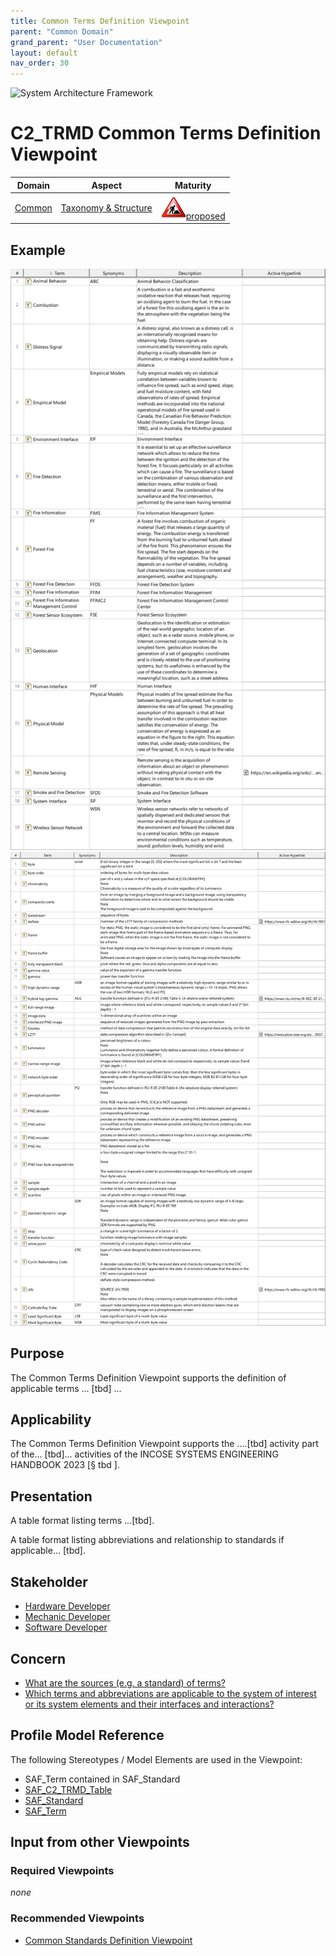 ```yaml
---
title: Common Terms Definition Viewpoint
parent: "Common Domain"
grand_parent: "User Documentation"
layout: default
nav_order: 30
---
```

![System Architecture Framework](../diagrams/Banner_SAF.png)
# **C2_TRMD** Common Terms Definition Viewpoint
|**Domain**|**Aspect**|**Maturity**|
|---|---|---|
|[Common](../domains.md#Domain-Common)|[Taxonomy & Structure](../aspects.md#Aspect-Taxonomy-&-Structure)| ![Proposed](/diagrams/Under_construction_icon-red.svg )[proposed](../using-saf/maturity.md#proposed)|

## Example
![Common-Terms-Definition-Viewpoint-primary-example.svg](../../diagrams/vp-examples/Common-Terms-Definition-Viewpoint-primary-example.svg)
![Common-Terms-Definition-Viewpoint-primary-example-1.svg](../../diagrams/vp-examples/Common-Terms-Definition-Viewpoint-primary-example-1.svg)
## Purpose
The Common Terms Definition Viewpoint supports the definition of applicable terms ... [tbd] ...
## Applicability
The Common Terms Definition Viewpoint supports the ....[tbd] activity part of the...  [tbd]... activities of the INCOSE SYSTEMS ENGINEERING HANDBOOK 2023 [§ tbd ].
## Presentation
A table format listing  terms ...[tbd].

A table format listing abbreviations and relationship to standards if applicable... [tbd].

## Stakeholder
* [Hardware Developer](../stakeholders.md#hardware-developer)
* [Mechanic Developer](../stakeholders.md#mechanic-developer)
* [Software Developer](../stakeholders.md#software-developer)
## Concern
* [What are the sources (e.g. a standard) of terms?](../concerns.md#_2021x_2_8710274_1701365358930_669398_98281)
* [Which terms and abbreviations are applicable to the system of interest or its system elements and their interfaces and interactions?](../concerns.md#_2021x_2_8710274_1701365325155_727486_98279)
## Profile Model Reference
The following Stereotypes / Model Elements are used in the Viewpoint:
* SAF_Term contained in SAF_Standard
* [SAF_C2_TRMD_Table](../stereotypes.md#saf_c2_trmd_table)
* [SAF_Standard](../stereotypes.md#saf_standard)
* [SAF_Term](../stereotypes.md#saf_term)
## Input from other Viewpoints
### Required Viewpoints
*none*
### Recommended Viewpoints
* [Common Standards Definition Viewpoint](Common-Standards-Definition-Viewpoint.md)
